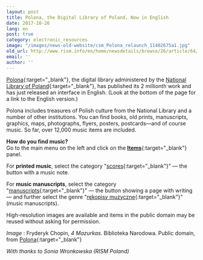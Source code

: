 ```yaml
---
layout: post
title: Polona, the Digital Library of Poland, Now in English
date: 2017-10-26
lang: en
post: true
category: electronic_resources
image: "/images/news-old-website/csm_Polona_relaunch_11402675a1.jpg"
old_url: http://www.rism.info/en/home/newsdetails/browse/26/article/64/polona-the-digital-library-of-poland-now-in-english.html
email: ''
author: ''
---
```


[Polona](https://polona.pl/){:target="_blank"}, the digital library administered by the [National Library of Poland](http://bn.org.pl/en/){:target="_blank"}, has published its 2 millionth work and has just released an interface in English. (Look at the bottom of the page for a link to the English version.)

Polona includes treasures of Polish culture from the National Library and a number of other institutions. You can find books, old prints, manuscripts, graphics, maps, photographs, flyers, posters, postcards—and of course music. So far, over 12,000 music items are included.

**How do you find music?**  
Go to the main menu on the left and click on the [**Items**](https://polona.pl/items/?filters=public:1){:target="_blank"} panel.

For **printed music**, select the category "[scores](https://polona.pl/items/?filters=category:scores,public:1,hasTextContent:0){:target="_blank"}" — the button with a music note.

For **music manuscripts**, select the category "[manuscripts](https://polona.pl/items/?filters=category:manuscripts,public:1,hasTextContent:0){:target="_blank"}" — the button showing a page with writing — and further select the genre "[rękopisy muzyczne](https://polona.pl/items/?filters=category:manuscripts,metatype:r%C4%99kopisy_muzyczne,public:1,hasTextContent:0){:target="_blank"}" (music manuscripts).

High-resolution images are available and items in the public domain may be reused without asking for permission.

_Image_ : Fryderyk Chopin, _4 Mazurkas_. Biblioteka Narodowa. Public domain, from [Polona](https://polona.pl/item/4-mazurkas-pour-le-piano-dediees-a-mlle-rose-mostowska-op-33,MTEyNDgwNA/){:target="_blank"}

_With thanks to Sonia Wronkowska (RISM Poland)_
